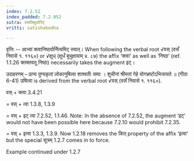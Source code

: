 ```yaml
---
index: 7.2.52
index_padded: 7.2.052
sutra: वसतिक्षुधोरिट्
vritti: satishabodha

---
```

वृत्तिः -- आभ्यां क्त्वानिष्ठयोर्नित्यमिट् स्यात्। When following the verbal root √वस् (वसँ निवासे १. ११६०) or √क्षुध् (क्षुधँ बुभुक्षायाम् ४. ८७) the affix ‘क्त्वा’ as well as ‘निष्ठा’ (ref. 1.1.26 क्तक्तवतू निष्ठा) necessarily takes the augment इट्।


उदाहरणम् – प्राप्य पुण्यकृतां लोकानुषित्वा शाश्वतीः समाः । शुचीनां श्रीमतां गेहे योगभ्रष्टोऽभिजायते ॥ (गीता 6-41) उषित्वा is derived from the verbal root √वस् (वसँ निवासे १. ११६०).


वस् + क्त्वा 3.4.21

= वस् + त्वा 1.3.8, 1.3.9

= वस् + इट् त्वा 7.2.52, 1.1.46. Note: In the absence of 7.2.52, the augment ‘इट्’ would not have been possible here because 7.2.10 would prohibit 7.2.35.

= वस् + इत्वा 1.3.3, 1.3.9. Now 1.2.18 removes the कित् property of the affix ‘इत्वा’ but the special सूत्रम् 1.2.7 comes in to force.


Example continued under 1.2.7